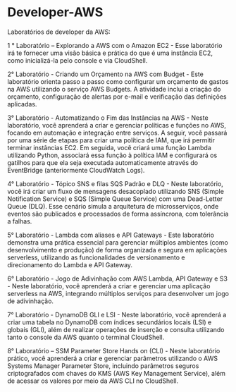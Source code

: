 # Developer-AWS
Laboratórios de developer da AWS:

1 ° Laboratório – Explorando a AWS com o Amazon EC2 - Esse laboratório irá te fornecer uma visão básica e prática do que é uma instância EC2, como inicializá-la pelo console e via CloudShell.

2° Laboratório - Criando um Orçamento na AWS com Budget - Este laboratório orienta passo a passo como configurar um orçamento de gastos na AWS utilizando o serviço AWS Budgets. A atividade inclui a criação do orçamento, configuração de alertas por e-mail e verificação das definições aplicadas.

3° Laboratório - Automatizando o Fim das Instâncias na AWS - Neste laboratório, você aprenderá a criar e gerenciar políticas e funções no AWS, focando em automação e integração entre serviços. A seguir, você passará por uma série de etapas para criar uma política de IAM, que irá permitir terminar instâncias EC2. Em seguida, você criará uma função Lambda utilizando Python, associará essa função à política IAM e configurará os gatilhos para que ela seja executada automaticamente através do EventBridge (anteriormente CloudWatch Logs).

4° Laboratório - Tópico SNS e filas SQS Padrão e DLQ - Neste laboratório, você irá criar um fluxo de mensagens desacoplado utilizando SNS (Simple Notification Service) e SQS (Simple Queue Service) com uma Dead-Letter Queue (DLQ). Esse cenário simula a arquitetura de microsserviços, onde eventos são publicados e processados de forma assíncrona, com tolerância a falhas.

5° Laboratório - Lambda com aliases e API Gateways - Este laboratório demonstra uma prática essencial para gerenciar múltiplos ambientes (como desenvolvimento e produção) de forma organizada e segura em aplicações serverless, utilizando as funcionalidades de versionamento e direcionamento do Lambda e API Gateway.

6° Laboratório - Jogo de Adivinhação com AWS Lambda, API Gateway e S3 - Neste laboratório, você aprenderá a criar e gerenciar uma aplicação serverless na AWS, integrando múltiplos serviços para desenvolver um jogo de adivinhação.

7° Laboratório - DynamoDB GLI e LSI - Neste laboratório, você aprenderá a criar uma tabela no DynamoDB com índices secundários locais (LSI) e globais (GLI), além de realizar operações de inserção e consulta utilizando tanto o console da AWS quanto o terminal CloudShell.

8° Laboratório – SSM Parameter Store Hands on (CLI) - Neste laboratório prático, você aprenderá a criar e gerenciar parâmetros utilizando o AWS Systems Manager Parameter Store, incluindo parâmetros seguros
criptografados com chaves do KMS (AWS Key Management Service), além de acessar os valores por meio da AWS CLI no CloudShell.

